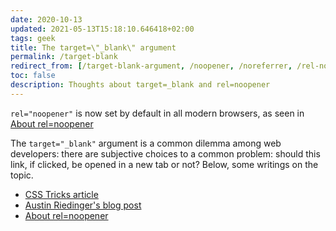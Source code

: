 ```yaml
---
date: 2020-10-13
updated: 2021-05-13T15:18:10.646418+02:00
tags: geek
title: The target=\"_blank\" argument
permalink: /target-blank
redirect_from: [/target-blank-argument, /noopener, /noreferrer, /rel-noopener, /rel-noreferrer, /rel-noopener-noreferrer, /noopener-noreferrer, /noopenernoreferrer]
toc: false
description: Thoughts about target=_blank and rel=noopener
---
```

<div class='red box'>
	<code>rel="noopener"</code> is now set by default in all modern browsers, as seen in <a href="https://mathiasbynens.github.io/rel-noopener/"  target="_blank" title="rel=noopener">About rel=noopener</a>
</div>

The `target="_blank"` argument is a common dilemma among web developers: there are subjective choices to a common problem: should this link, if clicked, be opened in a new tab or not? Below, some writings on the topic.

- [CSS Tricks article](https://css-tricks.com/use-target_blank/ "Use target=_blank_")
- [Austin Riedinger's blog post](https://augustin-riedinger.fr/en/resources/thoughts-on-target-blank/ 'Thoughts on target=_blank_')
- [About rel=noopener](https://mathiasbynens.github.io/rel-noopener/ 'About rel=noopener')